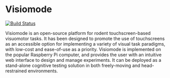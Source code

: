 # Visiomode

[![Build Status](https://travis-ci.com/celefthe/visuomotor-processing-asd.svg?token=hMvCpbzh7tYAgFpNy6BK&branch=develop)](https://travis-ci.com/celefthe/visuomotor-processing-asd)

Visiomode is an open-source platform for rodent touchscreen-based visuomotor tasks. It has been designed to promote the use of touchscreens as an accessible option for implementing a variety of visual task paradigms, with low-cost and ease-of-use as a priority. Visiomode is implemented on the popular Raspberry Pi computer, and provides the user with an intuitive web interface to design and manage experiments. It can be deployed as a stand-alone cognitive testing solution in both freely-moving and head-restrained environments.